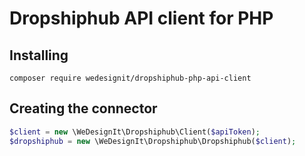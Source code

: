 # Dropshiphub API client for PHP

## Installing

```shell
composer require wedesignit/dropshiphub-php-api-client
```

## Creating the connector

```php
$client = new \WeDesignIt\Dropshiphub\Client($apiToken);
$dropshiphub = new \WeDesignIt\Dropshiphub\Dropshiphub($client);
```

